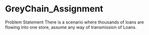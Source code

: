 # GreyChain_Assignment
Problem Statement There is a scenario where thousands of loans are flowing into one store, assume any way of transmission of Loans.
